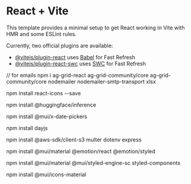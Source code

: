 # React + Vite

This template provides a minimal setup to get React working in Vite with HMR and some ESLint rules.

Currently, two official plugins are available:

- [@vitejs/plugin-react](https://github.com/vitejs/vite-plugin-react/blob/main/packages/plugin-react/README.md) uses [Babel](https://babeljs.io/) for Fast Refresh
- [@vitejs/plugin-react-swc](https://github.com/vitejs/vite-plugin-react-swc) uses [SWC](https://swc.rs/) for Fast Refresh

// for emails
npm i ag-grid-react ag-grid-community/core ag-grid-community/core nodemailer nodemailer-smtp-transport xlsx

npm install react-icons --save

npm install @huggingface/inference


npm install @mui/x-date-pickers

npm install dayjs

npm install @aws-sdk/client-s3 multer dotenv express

npm install @mui/material @emotion/react @emotion/styled

npm install @mui/material @mui/styled-engine-sc styled-components

npm install @mui/icons-material
